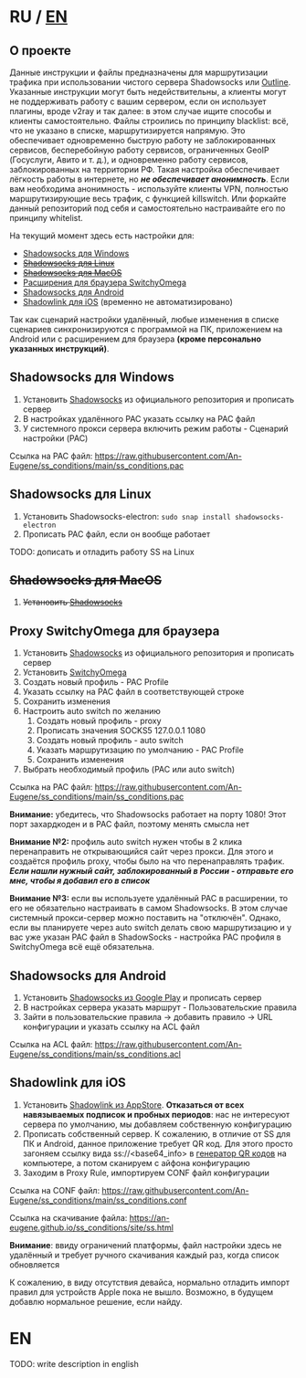 # RU / [EN](#en)

## О проекте
Данные инструкции и файлы предназначены для маршрутизации трафика при использовании чистого сервера Shadowsocks или [Outline](https://getoutline.org/ru/ "Download Outline"). Указанные инструкции могут быть недействительны, а клиенты могут не поддерживать работу с вашим сервером, если он использует плагины, вроде v2ray и так далее: в этом случае ищите способы и клиенты самостоятельно. 
Файлы строились по принципу blacklist: всё, что не указано в списке, маршрутизируется напрямую. Это обеспечивает одновременно быструю работу не заблокированных сервисов, бесперебойную работу сервисов, ограниченных GeoIP (Госуслуги, Авито и т. д.), и одновременно работу сервисов, заблокированных на территории РФ. 
Такая настройка обеспечивает лёгкость работы в интернете, но ***не обеспечивает анонимность***. Если вам необходима анонимность - используйте клиенты VPN, полностью маршрутизирующие весь трафик, с функцией killswitch. Или форкайте данный репозиторий под себя и самостоятельно настраивайте его по принципу whitelist.

На текущий момент здесь есть настройки для:
* [Shadowsocks для Windows](#shadowsocks-для-windows)
* ~~[Shadowsocks для Linux](#shadowsocks-для-linux)~~
* ~~[Shadowsocks для MacOS](#shadowsocks-для-macos)~~
* [Расширения для браузера SwitchyOmega](#proxy-switchyomega-для-браузера)
* [Shadowsocks для Android](#shadowsocks-для-android)
* [Shadowlink для iOS](#shadowlink-для-ios) (временно не автоматизировано)

Так как сценарий настройки удалённый, любые изменения в списке сценариев синхронизируются с программой на ПК, приложением на Android или с расширением для браузера **(кроме персонально указанных инструкций)**.

## Shadowsocks для Windows
1. Установить [Shadowsocks](https://github.com/shadowsocks/shadowsocks-windows/releases/latest "Shadowsocks github repo")  из официального репозитория и прописать сервер
2. В настройках удалённого PAC указать ссылку на PAC файл
3. У системного прокси сервера включить режим работы - Сценарий настройки (PAC)

Ссылка на PAC файл: https://raw.githubusercontent.com/An-Eugene/ss_conditions/main/ss_conditions.pac

## Shadowsocks для Linux
1. Установить Shadowsocks-electron: `sudo snap install shadowsocks-electron`
2. Прописать PAC файл, если он вообще работает

TODO: дописать и отладить работу SS на Linux

## ~~Shadowsocks для MacOS~~
1. ~~Установить [Shadowsocks](https://github.com/shadowsocks/ShadowsocksX-NG)~~

## Proxy SwitchyOmega для браузера
1. Установить [Shadowsocks](https://github.com/shadowsocks/shadowsocks-windows/releases/latest "Shadowsocks github repo") из официального репозитория и прописать сервер
2. Установить [SwitchyOmega](https://chrome.google.com/webstore/detail/proxy-switchyomega/padekgcemlokbadohgkifijomclgjgif "SwitchyOmega for Google Chrome")
3. Создать новый профиль - PAC Profile
4. Указать ссылку на PAC файл в соответствующей строке
5. Сохранить изменения
6. Настроить auto switch по желанию
   1. Создать новый профиль - proxy
   2. Прописать значения SOCKS5 127.0.0.1 1080
   3. Создать новый профиль - auto switch
   4. Указать маршрутизацию по умолчанию - PAC Profile
   5. Сохранить изменения
7. Выбрать необходимый профиль (PAC или auto switch)

Ссылка на PAC файл: https://raw.githubusercontent.com/An-Eugene/ss_conditions/main/ss_conditions.pac

**Внимание:** убедитесь, что Shadowsocks работает на порту 1080! Этот порт захардкоден и в PAC файл, поэтому менять смысла нет

**Внимание №2:** профиль auto switch нужен чтобы в 2 клика перенаправить не открывающийся сайт через прокси. Для этого и создаётся профиль proxy, чтобы было на что перенаправлять трафик. ***Если нашли нужный сайт, заблокированный в России - отправьте его мне, чтобы я добавил его в список***

**Внимание №3:** если вы используете удалённый PAC в расширении, то его не обязательно настраивать в самом Shadowsocks. В этом случае системный прокси-сервер можно поставить на "отключён". Однако, если вы планируете через auto switch делать свою маршрутизацию и у вас уже указан PAC файл в ShadowSocks - настройка PAC профиля в SwitchyOmega всё ещё обязательна.

## Shadowsocks для Android
1. Установить [Shadowsocks из Google Play](https://play.google.com/store/apps/details?id=com.github.shadowsocks "Shadowsocks in Google Play") и прописать сервер
2. В настройках сервера указать маршрут - Пользовательские правила
3. Зайти в пользовательские правила -> добавить правило -> URL конфигурации и указать ссылку на ACL файл

Ссылка на ACL файл: https://raw.githubusercontent.com/An-Eugene/ss_conditions/main/ss_conditions.acl

## Shadowlink для iOS
1. Установить [Shadowlink из AppStore](https://apps.apple.com/us/app/shadowlink-shadowsocks-proxy/id1439686518 "Shadowlink for iOS"). **Отказаться от всех навязываемых подписок и пробных периодов**: нас не интересуют сервера по умолчанию, мы добавляем собственную конфигурацию
2. Прописать собственный сервер. К сожалению, в отличие от SS для ПК и Android, данное приложение требует QR код. Для этого просто загоняем ссылку вида ss://<base64_info> в [генератор QR кодов](https://webqr.com/create.html) на компьютере, а потом сканируем с айфона конфигурацию
3. Заходим в Proxy Rule, импортируем CONF файл конфигурации


Ссылка на CONF файл: https://raw.githubusercontent.com/An-Eugene/ss_conditions/main/ss_conditions.conf

Ссылка на скачивание файла: https://an-eugene.github.io/ss_conditions/site/ss.html

**Внимание**: ввиду ограничений платформы, файл настройки здесь не удалённый и требует ручного скачивания каждый раз, когда список обновляется

К сожалению, в виду отсутствия девайса, нормально отладить импорт правил для устройств Apple пока не вышло. Возможно, в будущем добавлю нормальное решение, если найду.

# EN
TODO: write description in english

